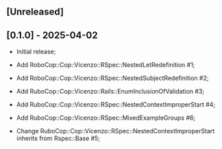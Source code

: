 ## [Unreleased]

## [0.1.0] - 2025-04-02

- Initial release;
- Add RoboCop::Cop::Vicenzo::RSpec::NestedLetRedefinition #1;
- Add RoboCop::Cop::Vicenzo::RSpec::NestedSubjectRedefinition #2;
- Add RuboCop::Cop::Vicenzo::Rails::EnumInclusionOfValidation #3;
- Add RuboCop::Cop::Vicenzo::RSpec::NestedContextImproperStart #4;
- Add RuboCop::Cop::Vicenzo::RSpec::MixedExampleGroups #6;

- Change RuboCop::Cop::Vicenzo::RSpec::NestedContextImproperStart inherits from Rspec::Base #5;
